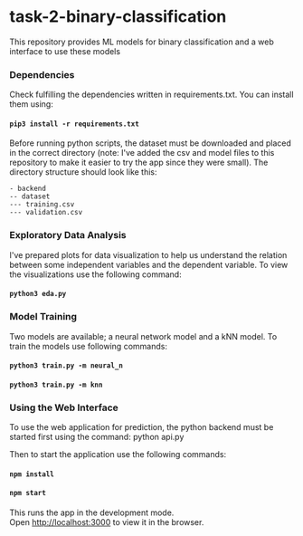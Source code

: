 # task-2-binary-classification
This repository provides ML models for binary classification and a web interface to use these models

### Dependencies
Check fulfilling the dependencies written in requirements.txt. You can install them using:

#### `pip3 install -r requirements.txt`

Before running python scripts, the dataset must be downloaded and placed in the correct directory (note: I've added the csv and model files to this repository to make it easier to try the app since they were small). The directory structure should look like this:
```
- backend
-- dataset
--- training.csv
--- validation.csv
```

### Exploratory Data Analysis

I've prepared plots for data visualization to help us understand the relation between some independent variables and the dependent variable. To view the visualizations use the following command:

#### `python3 eda.py`

### Model Training

Two models are available; a neural network model and a kNN model. To train the models use following commands:

#### `python3 train.py -m neural_n`
#### `python3 train.py -m knn`

### Using the Web Interface

To use the web application for prediction, the python backend must be started first using the command:
python api.py

Then to start the application use the following commands:

#### `npm install`
#### `npm start`

This runs the app in the development mode.<br />
Open [http://localhost:3000](http://localhost:3000) to view it in the browser.
